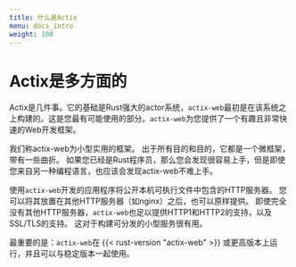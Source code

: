 ```yaml
---
title: 什么是Actix
menu: docs_intro
weight: 100
---
```


# Actix是多方面的

Actix是几件事。它的基础是Rust强大的actor系统，`actix-web`最初是在该系统之上构建的。这是您最有可能使用的部分。`actix-web`为您提供了一个有趣且非常快速的Web开发框架。

我们称actix-web为小型实用的框架。
出于所有目的和目的，它都是一个微框架，带有一些曲折。
如果您已经是Rust程序员，那么您会发现很容易上手，但是即使您来自另一种编程语言，也应该会发现actix-web不难上手。

使用`actix-web`开发的应用程序将公开本机可执行文件中包含的HTTP服务器。
您可以将其放置在其他HTTP服务器（如nginx）之后，也可以原样提供。
即使完全没有其他HTTP服务器，`actix-web`也足以提供HTTP1和HTTP2的支持，以及SSL/TLS的支持。
这对于构建可分发的小型服务很有用。

最重要的是：`actix-web`在 {{< rust-version "actix-web" >}} 或更高版本上运行，并且可以与稳定版本一起使用。
